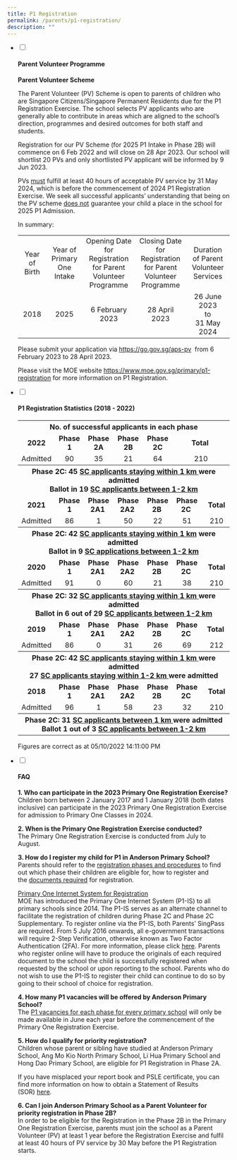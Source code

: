 ```yaml
---
title: P1 Registration
permalink: /parents/p1-registration/
description: ""
---
```

<ul class="jekyllcodex_accordion">
<li><input id="accordion1" type="checkbox" /> <label for="accordion1"><h4><strong>Parent Volunteer Programme</strong></h4></label>
<div>
<p><strong>Parent Volunteer Scheme</strong></p>
<p> The Parent Volunteer (PV) Scheme is open to parents of children who are Singapore Citizens/Singapore Permanent Residents due for the P1 Registration Exercise. The school selects PV applicants who are generally able to contribute in areas which are aligned to the school’s direction, programmes and desired outcomes for both staff and students.
</p>
	
<p>Registration for our PV Scheme (for 2025 P1 Intake in Phase 2B) will commence on 6 Feb 2022 and will close on 28 Apr 2023. Our school will shortlist 20 PVs and only shortlisted PV applicant will be informed by 9 Jun 2023.</p>
<p>PVs&nbsp;<u>must</u>&nbsp;fulfill at least 40 hours of acceptable PV service by 31 May 2024, which is before the commencement of 2024 P1 Registration Exercise. We seek all successful applicants&rsquo; understanding that being on the PV scheme&nbsp;<u>does not</u>&nbsp;guarantee your child a place in the school for 2025 P1 Admission.</p>
<p>In summary:</p>
<table>
<tbody>
<tr>
<td style="text-align: center;" width="90">Year of Birth</td>
<td style="text-align: center;" width="109">Year of Primary One Intake</td>
<td style="text-align: center;" width="181">Opening Date for Registration for Parent Volunteer Programme</td>
<td style="text-align: center;" width="156">Closing Date for Registration for Parent Volunteer Programme</td>
<td style="text-align: center;" width="144">Duration of Parent Volunteer Services</td>
</tr>
<tr>
<td style="text-align: center;" width="90">2018</td>
<td style="text-align: center;" width="109">2025</td>
<td style="text-align: center;" width="181">6 February 2023</td>
<td style="text-align: center;" width="156">28 April 2023</td>
<td style="text-align: center;" width="144">26 June 2023<br />to<br />31 May 2024</td>
</tr>
</tbody>
</table>
<p>Please submit your application via&nbsp;<a href="https://go.gov.sg/aps-pv" target="_blank" rel="noopener">https://go.gov.sg/aps-pv</a>&nbsp; from 6 February 2023 to 28 April 2023.</p>
	
<p>Please visit the MOE website&nbsp;<a href="https://www.moe.gov.sg/primary/p1-registration" target="_blank" rel="noopener">https://www.moe.gov.sg/primary/p1-registration</a>&nbsp;for more information on P1 Registration.</p>

</div>
</li>
<li><input id="accordion2" type="checkbox" /> <label for="accordion2"><h4><strong>P1 Registration Statistics (2018 - 2022)</strong></h4></label>
<div>
<table>
<tbody>
<tr>
<th style="text-align: center;" colspan="8">No. of successful applicants in each phase</th>
</tr>
<tr>
<td style="text-align: center;"><strong>2022</strong></td>
<td style="text-align: center;"><strong>Phase 1</strong></td>
<td style="text-align: center;"><strong>Phase 2A</strong></td>
<td style="text-align: center;"><strong>Phase 2B</strong></td>
<td style="text-align: center;"><strong>Phase 2C</strong></td>
<td style="text-align: center;" colspan="2"><strong>Total</strong>&nbsp;</td>
</tr>
<tr>
<td style="text-align: center;">Admitted</td>
<td style="text-align: center;">90</td>
<td style="text-align: center;">35</td>
<td style="text-align: center;">21</td>
<td style="text-align: center;">64</td>
<td style="text-align: center;" colspan="2">210</td>
</tr>
<tr>
<th style="text-align: center;" colspan="8">Phase 2C: 45&nbsp;<u>SC applicants staying within 1 km&nbsp;</u>were admitted<br />Ballot in 19 <u>SC applicants between 1-2 km</u></th>
</tr>
<tr>
<td style="text-align: center;"><strong>2021</strong></td>
<td style="text-align: center;"><strong>Phase 1</strong></td>
<td style="text-align: center;"><strong>Phase 2A1&nbsp;</strong></td>
<td style="text-align: center;"><strong>Phase 2A2&nbsp;</strong></td>
<td style="text-align: center;"><strong>Phase 2B&nbsp;</strong></td>
<td style="text-align: center;"><strong>Phase 2C&nbsp;</strong></td>
<td style="text-align: center;">&nbsp;<strong>Total </strong></td>
</tr>
<tr>
<td style="text-align: center;">Admitted</td>
<td style="text-align: center;">86</td>
<td style="text-align: center;">1</td>
<td style="text-align: center;">50</td>
<td style="text-align: center;">22</td>
<td style="text-align: center;">51</td>
<td style="text-align: center;">&nbsp;210</td>
</tr>
<tr>
<th style="text-align: center;" colspan="8">Phase 2C: 42&nbsp;<strong><u>SC applicants staying within 1 km</u></strong>&nbsp;were admitted&nbsp;<br />Ballot in 9&nbsp;<strong><u>SC applications between 1-2 km</u></strong><u></u><u></u></th>
</tr>
<tr>
<td style="text-align: center;"><strong>2020</strong></td>
<td style="text-align: center;"><strong>Phase 1</strong></td>
<td style="text-align: center;"><strong>Phase 2A1&nbsp;</strong></td>
<td style="text-align: center;"><strong>Phase 2A2&nbsp;</strong></td>
<td style="text-align: center;"><strong>Phase 2B&nbsp;</strong></td>
<td style="text-align: center;"><strong>Phase 2C&nbsp;</strong></td>
<td style="text-align: center;">&nbsp;<strong>Total</strong></td>
</tr>
<tr>
<td style="text-align: center;">Admitted</td>
<td style="text-align: center;">91</td>
<td style="text-align: center;">0</td>
<td style="text-align: center;">60</td>
<td style="text-align: center;">21</td>
<td style="text-align: center;">38</td>
<td style="text-align: center;">&nbsp;210</td>
</tr>
<tr>
<th style="text-align: center;" colspan="8"><u></u>Phase 2C: 32&nbsp;<u>SC applicants staying within 1 km&nbsp;</u>were admitted<br />Ballot in 6 out of 29 <u>SC applicants between 1-2 km</u><u><br /></u></th>
</tr>
<tr>
<td style="text-align: center;"><strong>2019</strong></td>
<td style="text-align: center;"><strong>Phase 1</strong></td>
<td style="text-align: center;"><strong>Phase 2A1&nbsp;</strong></td>
<td style="text-align: center;"><strong>Phase 2A2&nbsp;</strong></td>
<td style="text-align: center;"><strong>Phase 2B&nbsp;</strong></td>
<td style="text-align: center;"><strong>Phase 2C&nbsp;</strong></td>
<td style="text-align: center;">&nbsp;<strong>Total&nbsp;</strong></td>
</tr>
<tr>
<td style="text-align: center;">Admitted</td>
<td style="text-align: center;">86</td>
<td style="text-align: center;">0</td>
<td style="text-align: center;">31</td>
<td style="text-align: center;">26</td>
<td style="text-align: center;">69</td>
<td style="text-align: center;">&nbsp;212</td>
</tr>
<tr>
<th style="text-align: center;" colspan="8">Phase 2C: 42&nbsp;<u>SC applicants staying within 1 km&nbsp;</u>were admitted<br />27&nbsp;<u>SC applicants staying within 1-2 km&nbsp;</u>were admitted<u></u><u></u></th>
</tr>
<tr>
<td style="text-align: center;"><strong>2018</strong></td>
<td style="text-align: center;"><strong>Phase 1</strong></td>
<td style="text-align: center;"><strong>Phase 2A1&nbsp;</strong></td>
<td style="text-align: center;"><strong>Phase 2A2&nbsp;</strong></td>
<td style="text-align: center;"><strong>Phase 2B&nbsp;</strong></td>
<td style="text-align: center;"><strong>Phase 2C&nbsp;</strong></td>
<td style="text-align: center;">&nbsp;<strong>Total</strong></td>
</tr>
<tr>
<td style="text-align: center;">Admitted</td>
<td style="text-align: center;">96</td>
<td style="text-align: center;">1</td>
<td style="text-align: center;">58</td>
<td style="text-align: center;">23</td>
<td style="text-align: center;">32</td>
<td style="text-align: center;">&nbsp;210</td>
</tr>
<tr>
<th style="text-align: center;" colspan="8">Phase 2C: 31 <u>SC applicants between 1 km&nbsp;</u>were admitted<br />Ballot 1 out of 3&nbsp;<u>SC applicants between 1-2 km</u></th>
</tr>
</tbody>
</table>
<p>Figures are correct as at 05/10/2022 14:11:00 PM</p>
</div>
</li>
<li><input id="accordion3" type="checkbox" /> <label for="accordion3"><h4><strong>FAQ</strong></h4></label>
<div>
<p><strong>1. Who can participate in the 2023 Primary One Registration Exercise?<br /></strong>Children born between 2 January 2017 and 1 January 2018 (both dates inclusive) can participate in the 2023 Primary One Registration Exercise for admission to Primary One Classes in 2024.</p>
<p><strong>2. When is the Primary One Registration Exercise conducted?<br /></strong>The Primary One Registration Exercise is conducted from July to August.</p>
<p><strong>3. How do I register my child for P1 in Anderson Primary School?<br /></strong>Parents should refer to the&nbsp;<a href="https://www.moe.gov.sg/primary/p1-registration/registration-phases-key-dates" target="_blank" rel="noopener">registration phases and procedures</a>&nbsp;to find out which phase their children are eligible for, how to register and the&nbsp;<a href="https://www.moe.gov.sg/primary/p1-registration/how-to-register" target="_blank" rel="noopener">documents required</a>&nbsp;for registration.</p>
<p><span style="text-decoration: underline;">Primary One Internet System for Registration</span><br />MOE has introduced the Primary One Internet System (P1-IS) to all primary schools since 2014. The P1-IS serves as an alternate channel to facilitate the registration of children during Phase 2C and Phase 2C Supplementary. To register online via the P1-IS, both Parents&rsquo; SingPass are required. From 5 July 2016 onwards, all e-government transactions will require 2-Step Verification, otherwise known as Two Factor Authentication (2FA). For more information, please click&nbsp;<a href="https://www.ifaq.gov.sg/SINGPASS/apps/fcd_faqmain.aspx?TOPIC=9374#TOPIC_9374" target="_blank" rel="noopener">here</a>. Parents who register online will have to produce the originals of each required document to the school the child is successfully registered when requested by the school or upon reporting to the school. Parents who do not wish to use the P1-IS to register their child can continue to do so by going to their school of choice for registration.</p>
<p><strong>4. How many P1 vacancies will be offered by Anderson Primary School?<br /></strong>The&nbsp;<a href="https://www.moe.gov.sg/page%20not%20found?item=%2feducation%2fadmissions%2fprimary-one-registration%2fvacancies%2f&amp;user=extranet%5cAnonymous&amp;site=moe-website" target="_blank" rel="noopener">P1 vacancies for each phase for every primary school</a>&nbsp;will only be made available in June each year before the commencement of the Primary One Registration Exercise.</p>
<p><strong>5. How do I qualify for priority registration?<br /></strong>Children whose parent or sibling have studied at Anderson Primary School, Ang Mo Kio North Primary School, Li Hua Primary School and Hong Dao Primary School, are eligible for P1 Registration in Phase 2A.</p>
<p>If you have misplaced your report book and PSLE certificate, you can find more information on how to obtain a Statement of Results (SOR)&nbsp;<a href="https://www.seab.gov.sg/home/services/statements-of-results" target="_blank" rel="noopener">here</a>.</p>
<p><strong>6. Can I join Anderson Primary School as a Parent Volunteer for priority registration in Phase 2B?<br /></strong>In order to be eligible for the Registration in the Phase 2B in the Primary One Registration Exercise, parents must join the school as a Parent Volunteer (PV) at least 1 year before the Registration Exercise and fulfil at least 40 hours of PV service by 30 May before the P1 Registration starts.</p>
</div>
</li>
</ul>